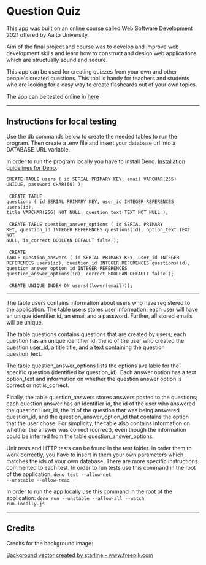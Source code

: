 <h1> Question Quiz </h1>

This app was built on an online course called Web Software Development 2021 offered by Aalto University.

Aim of the final project and course was to develop and improve web development skills and learn how to construct and design web applications which are structually sound and secure.

This app can be used for creating quizzes from your own and other people's created questions. This tool is handy for teachers and students who are looking for a easy way to create flashcards out of your own topics.

The app can be tested online in [here](https://questionquiz.fly.dev/)

---

<h2> Instructions for local testing </h2>

Use the db commands below to create the needed tables to run the program. Then create a .env file and insert your database url into
a DATABASE_URL variable.

In order to run the program locally you have to install Deno. [Installation guidelines for Deno](https://deno.land/manual/getting_started/installation).

<code>CREATE TABLE users (
  id SERIAL PRIMARY KEY,
  email VARCHAR(255) UNIQUE,
  password CHAR(60)
);</code>
<br>
<br>
<code>
CREATE TABLE questions (
  id SERIAL PRIMARY KEY,
  user_id INTEGER REFERENCES users(id),
  title VARCHAR(256) NOT NULL,
  question_text TEXT NOT NULL
);</code>
<br>
<br>
<code>
CREATE TABLE question_answer_options (
  id SERIAL PRIMARY KEY,
  question_id INTEGER REFERENCES questions(id),
  option_text TEXT NOT NULL,
  is_correct BOOLEAN DEFAULT false
);</code>
<br>
<br>
<code>
CREATE TABLE question_answers (
  id SERIAL PRIMARY KEY,
  user_id INTEGER REFERENCES users(id),
  question_id INTEGER REFERENCES questions(id),
  question_answer_option_id INTEGER REFERENCES question_answer_options(id),
  correct BOOLEAN DEFAULT false
);</code>
<br>
<br>
<code>
CREATE UNIQUE INDEX ON users((lower(email)));
</code>

---

The table users contains information about users who have registered to the application. The table users stores user information; each user will have an unique identifier id, an email and a password. Further, all stored emails will be unique.

The table questions contains questions that are created by users; each question has an unique identifier id, the id of the user who created the question user_id, a title title, and a text containing the question question_text.

The table question_answer_options lists the options available for the specific question (identified by question_id). Each answer option has a text option_text and information on whether the question answer option is correct or not is_correct.

Finally, the table question_answers stores answers posted to the questions; each question answer has an identifier id, the id of the user who answered the question user_id, the id of the question that was being answered question_id, and the question_answer_option_id that contains the option that the user chose. For simplicity, the table also contains information on whether the answer was correct (correct), even though the information could be inferred from the table question_answer_options.


Unit tests and HTTP tests can be found in the test folder. In order them to work correctly, you have to insert in them your own parameters which matches the ids of your own database. There are more specific instructions commented to each test. In order to run tests use this command in the root of the application: 
<code>deno test --allow-net --unstable --allow-read</code><br>

In order to run the app locally use this command in the root of the application: 
<code>deno run --unstable --allow-all --watch run-locally.js</code>

---

<h2> Credits </h2>

Credits for the background image:

<a href="https://www.freepik.com/vectors/background">Background vector created by starline - www.freepik.com</a>

